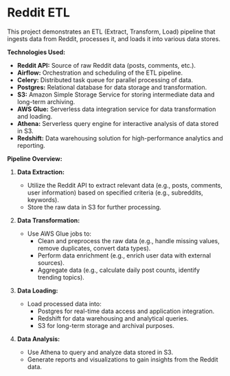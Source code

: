 # Reddit ETL

This project demonstrates an ETL (Extract, Transform, Load) pipeline that ingests data from Reddit, processes it, and loads it into various data stores.

**Technologies Used:**

* **Reddit API:** Source of raw Reddit data (posts, comments, etc.).
* **Airflow:** Orchestration and scheduling of the ETL pipeline.
* **Celery:** Distributed task queue for parallel processing of data.
* **Postgres:** Relational database for data storage and transformation.
* **S3:** Amazon Simple Storage Service for storing intermediate data and long-term archiving.
* **AWS Glue:** Serverless data integration service for data transformation and loading.
* **Athena:** Serverless query engine for interactive analysis of data stored in S3.
* **Redshift:** Data warehousing solution for high-performance analytics and reporting.

**Pipeline Overview:**

1. **Data Extraction:**
   - Utilize the Reddit API to extract relevant data (e.g., posts, comments, user information) based on specified criteria (e.g., subreddits, keywords).
   - Store the raw data in S3 for further processing.

2. **Data Transformation:**
   - Use AWS Glue jobs to:
      - Clean and preprocess the raw data (e.g., handle missing values, remove duplicates, convert data types).
      - Perform data enrichment (e.g., enrich user data with external sources).
      - Aggregate data (e.g., calculate daily post counts, identify trending topics).

3. **Data Loading:**
   - Load processed data into:
      - Postgres for real-time data access and application integration.
      - Redshift for data warehousing and analytical queries.
      - S3 for long-term storage and archival purposes.

4. **Data Analysis:**
   - Use Athena to query and analyze data stored in S3.
   - Generate reports and visualizations to gain insights from the Reddit data.

